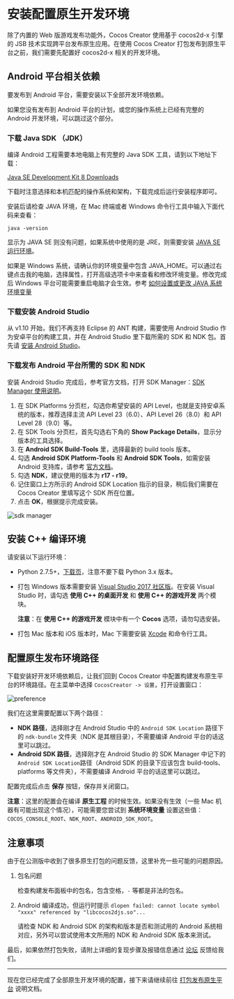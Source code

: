 # 安装配置原生开发环境

除了内置的 Web 版游戏发布功能外，Cocos Creator 使用基于 cocos2d-x 引擎的 JSB 技术实现跨平台发布原生应用。在使用 Cocos Creator 打包发布到原生平台之前，我们需要先配置好 cocos2d-x 相关的开发环境。

## Android 平台相关依赖

要发布到 Android 平台，需要安装以下全部开发环境依赖。

如果您没有发布到 Android 平台的计划，或您的操作系统上已经有完整的 Android 开发环境，可以跳过这个部分。

### 下载 Java SDK （JDK）

编译 Android 工程需要本地电脑上有完整的 Java SDK 工具，请到以下地址下载：

[Java SE Development Kit 8 Downloads](http://www.oracle.com/technetwork/java/javase/downloads/jdk8-downloads-2133151.html)

下载时注意选择和本机匹配的操作系统和架构，下载完成后运行安装程序即可。

安装后请检查 JAVA 环境，在 Mac 终端或者 Windows 命令行工具中输入下面代码来查看：

```
java -version
```

显示为 JAVA SE 则没有问题，如果系统中使用的是 JRE，则需要安装 [JAVA SE 运行环境](http://www.oracle.com/technetwork/java/javase/downloads/index.html)。

如果是 Windows 系统，请确认你的环境变量中包含 JAVA_HOME。可以通过右键点击我的电脑，选择属性，打开高级选项卡中来查看和修改环境变量。修改完成后 Windows 平台可能需要重启电脑才会生效。参考 [如何设置或更改 JAVA 系统环境变量](https://www.java.com/zh_CN/download/help/path.xml)

### 下载安装 Android Studio

从 v1.10 开始，我们不再支持 Eclipse 的 ANT 构建，需要使用 Android Studio 作为安卓平台的构建工具，并在 Android Studio 里下载所需的 SDK 和 NDK 包。首先请 [安装 Android Studio](http://www.android-studio.org/)。

### 下载发布 Android 平台所需的 SDK 和 NDK

安装 Android Studio 完成后，参考官方文档，打开 SDK Manager：[SDK Manager 使用说明](https://developer.android.google.cn/studio/intro/update.html#sdk-manager)。

1. 在 SDK Platforms 分页栏，勾选你希望安装的 API Level，也就是支持安卓系统的版本，推荐选择主流 API Level 23（6.0）、API Level 26（8.0）和 API Level 28（9.0）等。
2. 在 SDK Tools 分页栏，首先勾选右下角的 **Show Package Details**，显示分版本的工具选择。
3. 在 **Android SDK Build-Tools** 里，选择最新的 build tools 版本。
4. 勾选 **Android SDK Platform-Tools** 和 **Android SDK Tools**，如需安装 Android 支持库，请参考 [官方文档](https://developer.android.google.cn/topic/libraries/support-library/setup)。
5. 勾选 **NDK**，建议使用的版本为 **r17 - r19**。
6. 记住窗口上方所示的 Android SDK Location 指示的目录，稍后我们需要在 Cocos Creator 里填写这个 SDK 所在位置。
7. 点击 **OK**，根据提示完成安装。

![sdk manager](https://gitee.com/nlpleaf/PicGo/raw/master/sdk-manager.jpg)

## 安装 C++ 编译环境

请安装以下运行环境：

- Python 2.7.5+，[下载页](https://www.python.org/downloads/)，注意不要下载 Python 3.x 版本。

- 打包 Windows 版本需要安装 [Visual Studio 2017 社区版](https://www.visualstudio.com/downloads/download-visual-studio-vs)。在安装 Visual Studio 时，请勾选 **使用 C++ 的桌面开发** 和 **使用 C++ 的游戏开发** 两个模块。

  **注意**：在 **使用 C++ 的游戏开发** 模块中有一个 **Cocos** 选项，请勿勾选安装。

- 打包 Mac 版本和 iOS 版本时，Mac 下需要安装 [Xcode](https://developer.apple.com/xcode/download/) 和命令行工具。

## 配置原生发布环境路径

下载安装好开发环境依赖后，让我们回到 Cocos Creator 中配置构建发布原生平台的环境路径。在主菜单中选择 `CocosCreator -> 设置`，打开设置窗口：

![preference](https://gitee.com/nlpleaf/PicGo/raw/master/native-develop.jpg)

我们在这里需要配置以下两个路径：

- **NDK 路径**，选择刚才在 Android Studio 中的 `Android SDK Location` 路径下的 `ndk-bundle` 文件夹（NDK 是其根目录），不需要编译 Android 平台的话这里可以跳过。
- **Android SDK 路径**，选择刚才在 Android Studio 的 SDK Manager 中记下的 `Android SDK Location`路径（Android SDK 的目录下应该包含 build-tools、platforms 等文件夹），不需要编译 Android 平台的话这里可以跳过。

配置完成后点击 **保存** 按钮，保存并关闭窗口。

**注意**：这里的配置会在编译 **原生工程** 的时候生效。如果没有生效（一些 Mac 机器有可能出现这个情况），可能需要您尝试到 **系统环境变量** 设置这些值：`COCOS_CONSOLE_ROOT`、`NDK_ROOT`、`ANDROID_SDK_ROOT`。

## 注意事项

由于在公测版中收到了很多原生打包的问题反馈，这里补充一些可能的问题原因。

1. 包名问题

   检查构建发布面板中的包名，包含空格，`-` 等都是非法的包名。

2. Android 编译成功，但运行时提示 `dlopen failed: cannot locate symbol "xxxx" referenced by "libcocos2djs.so"...`

   请检查 NDK 和 Android SDK 的架构和版本是否和测试用的 Android 系统相对应，另外可以尝试使用本文所用的 NDK 和 Android SDK 版本来测试。

最后，如果依然打包失败，请附上详细的复现步骤及报错信息通过 [论坛](https://forum.cocos.org/c/Creator) 反馈给我们。

------

现在您已经完成了全部原生开发环境的配置，接下来请继续前往 [打包发布原生平台](https://docs.cocos.com/creator/manual/zh/publish/publish-native.html) 说明文档。